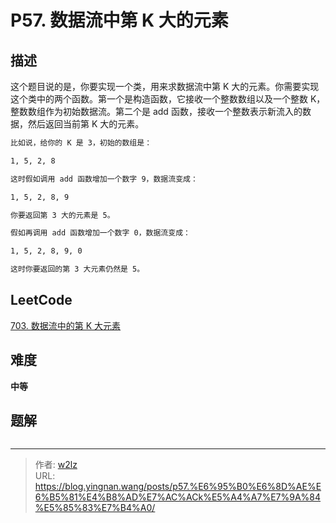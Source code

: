 # P57. 数据流中第 K 大的元素


<!--more-->

## 描述

这个题目说的是，你要实现一个类，用来求数据流中第 K 大的元素。你需要实现这个类中的两个函数。第一个是构造函数，它接收一个整数数组以及一个整数 K，整数数组作为初始数据流。第二个是 add 函数，接收一个整数表示新流入的数据，然后返回当前第 K 大的元素。

```markdown
比如说，给你的 K 是 3，初始的数组是：

1, 5, 2, 8

这时假如调用 add 函数增加一个数字 9，数据流变成：

1, 5, 2, 8, 9

你要返回第 3 大的元素是 5。

假如再调用 add 函数增加一个数字 0，数据流变成：

1, 5, 2, 8, 9, 0

这时你要返回的第 3 大元素仍然是 5。
```

## LeetCode

[703. 数据流中的第 K 大元素](https://leetcode.cn/problems/kth-largest-element-in-a-stream/description/)

## 难度

**中等**

## 题解

```java

```


---

> 作者: [w2lz](https://github.com/w2lz)  
> URL: https://blog.yingnan.wang/posts/p57.%E6%95%B0%E6%8D%AE%E6%B5%81%E4%B8%AD%E7%AC%ACk%E5%A4%A7%E7%9A%84%E5%85%83%E7%B4%A0/  

